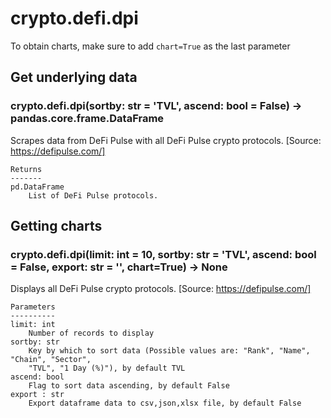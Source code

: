 # crypto.defi.dpi

To obtain charts, make sure to add `chart=True` as the last parameter

## Get underlying data 
### crypto.defi.dpi(sortby: str = 'TVL', ascend: bool = False) -> pandas.core.frame.DataFrame

Scrapes data from DeFi Pulse with all DeFi Pulse crypto protocols.
    [Source: https://defipulse.com/]

    Returns
    -------
    pd.DataFrame
        List of DeFi Pulse protocols.

## Getting charts 
### crypto.defi.dpi(limit: int = 10, sortby: str = 'TVL', ascend: bool = False, export: str = '', chart=True) -> None

Displays all DeFi Pulse crypto protocols.
    [Source: https://defipulse.com/]

    Parameters
    ----------
    limit: int
        Number of records to display
    sortby: str
        Key by which to sort data (Possible values are: "Rank", "Name", "Chain", "Sector",
        "TVL", "1 Day (%)"), by default TVL
    ascend: bool
        Flag to sort data ascending, by default False
    export : str
        Export dataframe data to csv,json,xlsx file, by default False
